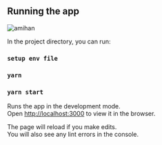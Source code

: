 ## Running the app

![amihan](https://user-images.githubusercontent.com/8097415/197382324-24d248d2-0a10-4ee6-a835-f86589c244d5.gif)

In the project directory, you can run:

### `setup env file`
### `yarn`
### `yarn start`

Runs the app in the development mode.\
Open [http://localhost:3000](http://localhost:3000) to view it in the browser.

The page will reload if you make edits.\
You will also see any lint errors in the console.
